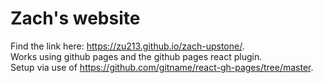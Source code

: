 # Zach's website
Find the link here: https://zu213.github.io/zach-upstone/. \
Works using github pages and the github pages react plugin. \
Setup via use of https://github.com/gitname/react-gh-pages/tree/master. 